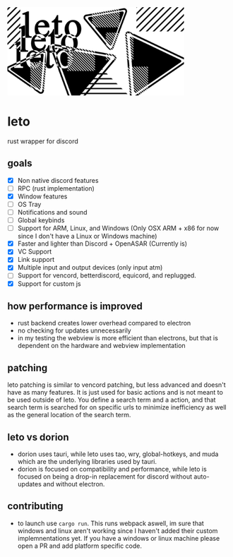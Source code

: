  <img height="200px" src="https://raw.githubusercontent.com/penguinify/leto/main/docs/images/banner.png" />

# leto
rust wrapper for discord


## goals
- [x] Non native discord features
- [ ] RPC (rust implementation)
- [X] Window features
- [ ] OS Tray
- [ ] Notifications and sound
- [ ] Global keybinds
- [ ] Support for ARM, Linux, and Windows (Only OSX ARM + x86 for now since I don't have a Linux or Windows machine)
- [x] Faster and lighter than Discord + OpenASAR (Currently is)
- [X] VC Support
- [X] Link support
- [X] Multiple input and output devices (only input atm)
- [ ] Support for vencord, betterdiscord, equicord, and replugged.
- [X] Support for custom js

## how performance is improved
- rust backend creates lower overhead compared to electron
- no checking for updates unnecessarily
- in my testing the webview is more efficient than electrons, but that is dependent on the hardware and webview implementation

## patching
leto patching is similar to vencord patching, but less advanced and doesn't have as many features. It is just used for basic actions and is not meant to be used outside of leto. You define a search term and a action, and that search term is searched for on specific urls to minimize inefficiency as well as the general location of the search term.

## leto vs dorion    
- dorion uses tauri, while leto uses tao, wry, global-hotkeys, and muda which are the underlying libraries used by tauri.
- dorion is focused on compatibility and performance, while leto is focused on being a drop-in replacement for discord without auto-updates and without electron.

## contributing
- to launch use `cargo run`. This runs webpack aswell, im sure that windows and linux aren't working since I haven't added their custom implemnentations yet. If you have a windows or linux machine please open a PR and add platform specific code.

